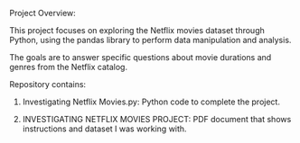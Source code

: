 Project Overview:

This project focuses on exploring the Netflix movies dataset through Python, using the pandas library to perform data manipulation and analysis. 

The goals are to answer specific questions about movie durations and genres from the Netflix catalog.

Repository contains:

1. Investigating Netflix Movies.py: Python code to complete the project.

2. INVESTIGATING NETFLIX MOVIES PROJECT: PDF document that shows instructions and dataset I was working with.
